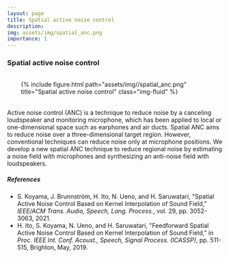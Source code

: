 ```yaml
---
layout: page
title: Spatial active noise control
description: 
img: assets/img/spatial_anc.png
importance: 1
---
```


### Spatial active noise control

<div style="margin: 2rem;">
<div class="row">
    <div class="col-sm mt-3 mt-md-0">
    {% include figure.html path="assets/img//spatial_anc.png" title="Spatial active noise control" class="img-fluid" %}
    </div>
</div>
</div>

Active noise control (ANC) is a technique to reduce noise by a canceling loudspeaker and monitoring microphone, which has been applied to local or one-dimensional space such as earphones and air ducts. Spatial ANC aims to reduce noise over a three-dimensional target region. However, conventional techniques can reduce noise only at microphone positions. We develop a new spatial ANC technique to reduce regional noise by estimating a noise field with microphones and synthesizing an anti-noise field with loudspeakers.

##### References
- S. Koyama, J. Brunnström, H. Ito, N. Ueno, and H. Saruwatari, "Spatial Active Noise Control Based on Kernel Interpolation of Sound Field," *IEEE/ACM Trans. Audio, Speech, Lang. Process.*, vol. 29, pp. 3052-3063, 2021. <a href="https://doi.org/10.1109/TASLP.2021.3107983" target="_blank"><i class="fas fa-external-link-alt"></i></a>
- H. Ito, S. Koyama, N. Ueno, and H. Saruwatari, "Feedforward Spatial Active Noise Control Based on Kernel Interpolation of Sound Field," in *Proc. IEEE Int. Conf. Acoust., Speech, Signal Process. (ICASSP)*, pp. 511-515, Brighton, May, 2019. <a href="https://doi.org/10.1109/ICASSP.2019.8683067" target="_blank"><i class="fas fa-external-link-alt"></i></a>



